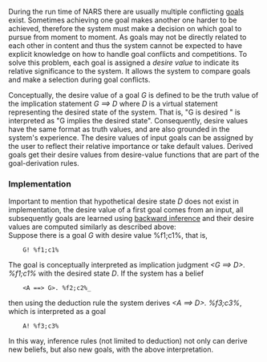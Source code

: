 During the run time of NARS there are usually multiple conflicting [goals](https://github.com/opennars/opennars/wiki/Sentence:-types,-format) exist. Sometimes achieving one goal makes another one harder to be achieved, therefore the system must make a decision on which goal to pursue from moment to moment. As goals may not be directly related to each other in content and thus the system cannot be expected to have explicit knowledge on how to handle goal conflicts and competitions. To solve this problem, each goal is assigned a _desire value_ to indicate its relative significance to the system. It allows the system to compare goals and make a selection during goal conflicts.

Conceptually, the desire value of a goal _G_ is defined to be the truth value of the implication statement _G ==> D_ where _D_ is a virtual statement representing the desired state of the system. That is, "G is desired " is interpreted as "G implies the desired state". Consequently, desire values have the same format as truth values, and are also grounded in the system's experience. The desire values of input goals can be assigned by the user to reflect their relative importance or take default values. Derived goals get their desire values from desire-value functions that are part of the goal-derivation rules.

### Implementation

Important to mention that hypothetical desire state _D_ does not exist in implementation, the desire value of a first goal comes from an input, all subsequently goals are learned using [backward inference](https://github.com/opennars/opennars/wiki/Backward-Inference-in-OpenNARS) and their desire values are computed similarly as described above: <br/>
Suppose there is a goal _G_ with desire value %f1;c1%, that is, 
```
    G! %f1;c1%
```
The goal is conceptually interpreted as implication judgment _<G ==> D>. %f1;c1%_ with the desired state _D_. If the system has a belief
```
    <A ==> G>. %f2;c2%_
```
then using the deduction rule the system derives _<A ==> D>. %f3;c3%_, which is interpreted as a goal
```
    A! %f3;c3%
```
In this way, inference rules (not limited to deduction) not only can derive new beliefs, but also new goals, with the above interpretation. 



